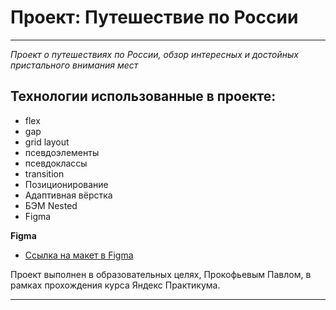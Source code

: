 # Проект: Путешествие по России
***
_Проект о путешествиях по России, обзор интересных и достойных пристального внимания мест_

## __Технологии использованные в проекте:__

* flex
* gap
* grid layout
* псевдоэлементы
* псевдоклассы
* transition
* Позиционирование
* Адаптивная вёрстка
* БЭМ Nested
* Figma

**Figma**

* [Ссылка на макет в Figma](https://www.figma.com/file/5S2WSbEFL6awjVWJ0NWL8Q/Sprint-3_-Russia-_-desktop-mobile?node-id=28503%3A0)


Проект выполнен в образовательных целях, Прокофьевым Павлом,
в рамках прохождения курса Яндекс Практикума.

***